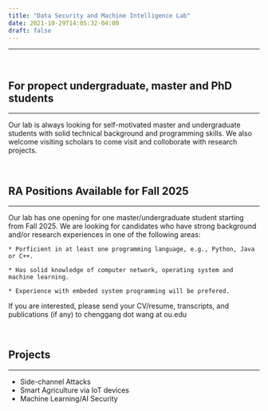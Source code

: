 ```yaml
---
title: "Data Security and Machine Intelligence Lab"
date: 2021-10-29T14:05:32-04:00
draft: false
---
```



--------------------------------------------------------


&nbsp;
&nbsp;
## For propect undergraduate, master and PhD students
--------------------------------------------------------
Our lab is always looking for self-motivated master and undergraduate students with solid technical background and programming skills. We also welcome visiting scholars to come visit and colloborate with research projects.


&nbsp;
&nbsp;
## RA Positions Available for Fall 2025
--------------------------------------------------------
Our lab has one opening for one master/undergraduate student starting from Fall 2025. We are looking for candidates who have strong background and/or research experiences in one of the following areas:

    * Porficient in at least one programming language, e.g., Python, Java or C++.

    * Has solid knowledge of computer network, operating system and machine learning.

    * Experience with embeded system programming will be prefered.

If you are interested, please send your CV/resume, transcripts, and publications (if any) to chenggang dot wang at ou.edu


&nbsp;
&nbsp;
## Projects
--------------------------------
* Side-channel Attacks
* Smart Agriculture via IoT devices
* Machine Learning/AI Security
